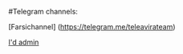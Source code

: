 #Telegram channels:

[Farsichannel] (https://telegram.me/teleavirateam)

[I'd admin](https://telegram.me/avirateam1)
